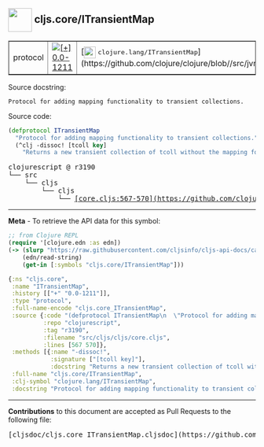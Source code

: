 ## <img width="48px" valign="middle" src="http://i.imgur.com/Hi20huC.png"> cljs.core/ITransientMap

 <table border="1">
<tr>

<td>protocol</td>
<td><a href="https://github.com/cljsinfo/cljs-api-docs/tree/0.0-1211"><img valign="middle" alt="[+] 0.0-1211" src="https://img.shields.io/badge/+-0.0--1211-lightgrey.svg"></a> </td>
<td>
[<img height="24px" valign="middle" src="http://i.imgur.com/1GjPKvB.png"> <samp>clojure.lang/ITransientMap</samp>](https://github.com/clojure/clojure/blob//src/jvm/clojure/lang/ITransientMap.java)
</td>
</tr>
</table>





Source docstring:

```
Protocol for adding mapping functionality to transient collections.
```

Source code:

```clj
(defprotocol ITransientMap
  "Protocol for adding mapping functionality to transient collections."
  (^clj -dissoc! [tcoll key]
    "Returns a new transient collection of tcoll without the mapping for key."))
```

 <pre>
clojurescript @ r3190
└── src
    └── cljs
        └── cljs
            └── <ins>[core.cljs:567-570](https://github.com/clojure/clojurescript/blob/r3190/src/cljs/cljs/core.cljs#L567-L570)</ins>
</pre>


---

__Meta__ - To retrieve the API data for this symbol:

```clj
;; from Clojure REPL
(require '[clojure.edn :as edn])
(-> (slurp "https://raw.githubusercontent.com/cljsinfo/cljs-api-docs/catalog/cljs-api.edn")
    (edn/read-string)
    (get-in [:symbols "cljs.core/ITransientMap"]))
```

```clj
{:ns "cljs.core",
 :name "ITransientMap",
 :history [["+" "0.0-1211"]],
 :type "protocol",
 :full-name-encode "cljs.core_ITransientMap",
 :source {:code "(defprotocol ITransientMap\n  \"Protocol for adding mapping functionality to transient collections.\"\n  (^clj -dissoc! [tcoll key]\n    \"Returns a new transient collection of tcoll without the mapping for key.\"))",
          :repo "clojurescript",
          :tag "r3190",
          :filename "src/cljs/cljs/core.cljs",
          :lines [567 570]},
 :methods [{:name "-dissoc!",
            :signature ["[tcoll key]"],
            :docstring "Returns a new transient collection of tcoll without the mapping for key."}],
 :full-name "cljs.core/ITransientMap",
 :clj-symbol "clojure.lang/ITransientMap",
 :docstring "Protocol for adding mapping functionality to transient collections."}

```

---

__Contributions__ to this document are accepted as Pull Requests to the following file:

 <pre>
[cljsdoc/cljs.core_ITransientMap.cljsdoc](https://github.com/cljsinfo/cljs-api-docs/blob/master/cljsdoc/cljs.core_ITransientMap.cljsdoc)
</pre>


